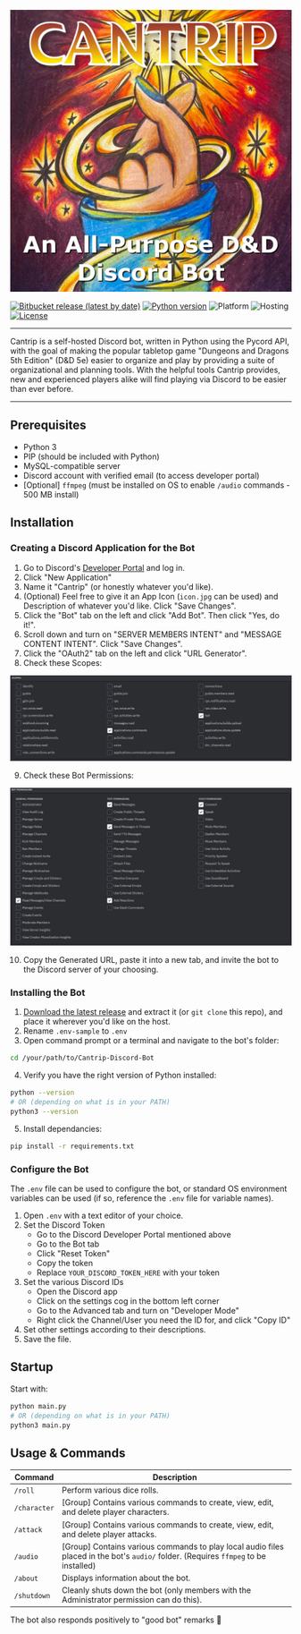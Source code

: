 ![Cantrip - *An All-Purpose D&D Discord Bot*](logo.jpg)

[![Bitbucket release (latest by date)](https://img.shields.io/badge/release-1.0.0-blue?logo=bitbucket)](https://bitbucket.org/comp-350-2/cantrip-discord-bot/src/master/) [![Python version](https://img.shields.io/badge/python-3.x.x-brightgreen?logo=python)](https://www.python.org/downloads/) ![Platform](https://img.shields.io/badge/platform-windows%20%7C%20linux-lightgrey) ![Hosting](https://img.shields.io/badge/hosting-self--hosted-blue) [![License](https://img.shields.io/badge/license-GNU%20GPLv3-green)](https://bitbucket.org/comp-350-2/cantrip-discord-bot/src/master/LICENSE)

___

Cantrip is a self-hosted Discord bot, written in Python using the Pycord API, with the goal of making the
popular tabletop game "Dungeons and Dragons 5th Edition" (D&D 5e) easier to organize and
play by providing a suite of organizational and planning tools. With the helpful tools Cantrip
provides, new and experienced players alike will find playing via Discord to be easier than ever
before.

___

## Prerequisites

- Python 3
- PIP (should be included with Python)
- MySQL-compatible server
- Discord account with verified email (to access developer portal)
- [Optional] `ffmpeg` (must be installed on OS to enable `/audio` commands - 500 MB install)

## Installation

### Creating a Discord Application for the Bot

1. Go to Discord's [Developer Portal](http://discordapp.com/developers/applications) and log in.
2. Click "New Application"
3. Name it "Cantrip" (or honestly whatever you'd like).
4. (Optional) Feel free to give it an App Icon (`icon.jpg` can be used) and Description of whatever you'd like. Click "Save Changes".
5. Click the "Bot" tab on the left and click "Add Bot". Then click "Yes, do it!".
6. Scroll down and turn on "SERVER MEMBERS INTENT" and "MESSAGE CONTENT INTENT". Click "Save Changes".
7. Click the "OAuth2" tab on the left and click "URL Generator".
8. Check these Scopes:

![scopes](assets/scopes.jpg)

9. Check these Bot Permissions:

![bot_permissions #TODO - Will need to be updated as development continues](assets/bot_permissions.jpg)

10. Copy the Generated URL, paste it into a new tab, and invite the bot to the Discord server of your choosing.

### Installing the Bot

1. [Download the latest release](https://bitbucket.org/comp-350-2/cantrip-discord-bot/downloads/) and extract it (or `git clone` this repo), and place it wherever you'd like on the host.
2. Rename `.env-sample` to `.env`
3. Open command prompt or a terminal and navigate to the bot's folder:

```bash
cd /your/path/to/Cantrip-Discord-Bot
```

4. Verify you have the right version of Python installed:

```bash
python --version
# OR (depending on what is in your PATH)
python3 --version
```
5. Install dependancies:
```bash
pip install -r requirements.txt
```

### Configure the Bot

The `.env` file can be used to configure the bot, or standard OS environment variables can be used (if so, reference the `.env` file for variable names).

1. Open `.env` with a text editor of your choice.
2. Set the Discord Token
    - Go to the Discord Developer Portal mentioned above
    - Go to the Bot tab
    - Click "Reset Token"
    - Copy the token
    - Replace `YOUR_DISCORD_TOKEN_HERE` with your token
3. Set the various Discord IDs
    - Open the Discord app
    - Click on the settings cog in the bottom left corner
    - Go to the Advanced tab and turn on "Developer Mode"
    - Right click the Channel/User you need the ID for, and click "Copy ID"
4. Set other settings according to their descriptions.
5. Save the file.

## Startup

Start with:
```bash
python main.py
# OR (depending on what is in your PATH)
python3 main.py
```

## Usage & Commands

| Command | Description |
|---------|-------------|
| `/roll` | Perform various dice rolls. |
| `/character` | [Group] Contains various commands to create, view, edit, and delete player characters. |
| `/attack` | [Group] Contains various commands to create, view, edit, and delete player attacks. |
| `/audio` | [Group] Contains various commands to play local audio files placed in the bot's `audio/` folder. (Requires `ffmpeg` to be installed) |
| `/about` | Displays information about the bot. |
| `/shutdown` | Cleanly shuts down the bot (only members with the Administrator permission can do this). |

The bot also responds positively to "good bot" remarks 🙂
